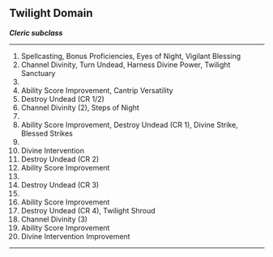 ﻿## Twilight Domain

***Cleric subclass***

___
1. Spellcasting, Bonus Proficiencies, Eyes of Night, Vigilant Blessing
2. Channel Divinity, Turn Undead, Harness Divine Power, Twilight Sanctuary
3.  
4. Ability Score Improvement, Cantrip Versatility
5. Destroy Undead (CR 1/2)
6. Channel Divinity (2), Steps of Night
7.  
8. Ability Score Improvement, Destroy Undead (CR 1), Divine Strike, Blessed Strikes
9.  
10. Divine Intervention
11. Destroy Undead (CR 2)
12. Ability Score Improvement
13.  
14. Destroy Undead (CR 3)
15.  
16. Ability Score Improvement
17. Destroy Undead (CR 4), Twilight Shroud
18. Channel Divinity (3)
19. Ability Score Improvement
20. Divine Intervention Improvement

---
